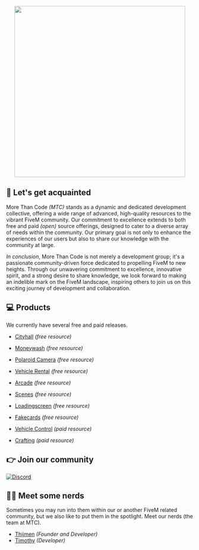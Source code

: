 <p align="center">
  <img width="460" src="https://i.imgur.com/1r1IyNe.png">
</p>

## 👋 Let's get acquainted
More Than Code *(MTC)* stands as a dynamic and dedicated development collective, offering a wide range of advanced, high-quality resources to the vibrant FiveM community. Our commitment to excellence extends to both free and paid *(open)* source offerings, designed to cater to a diverse array of needs within the community. Our primary goal is not only to enhance the experiences of our users but also to share our knowledge with the community at large.

*In conclusion*, More Than Code is not merely a development group; it's a passionate community-driven force dedicated to propelling FiveM to new heights. Through our unwavering commitment to excellence, innovative spirit, and a strong desire to share knowledge, we look forward to making an indelible mark on the FiveM landscape, inspiring others to join us on this exciting journey of development and collaboration.

## 💻 Products
We currently have several free and paid releases.

- [Cityhall](https://github.com/morethancodenl/mtc-cityhall) *(free resource)*
- [Moneywash](https://github.com/morethancodenl/mtc-moneywash) *(free resource)*
- [Polaroid Camera](https://github.com/morethancodenl/mtc-camera) *(free resource)*
- [Vehicle Rental](https://github.com/morethancodenl/mtc-vehiclerental) *(free resource)*
- [Arcade](https://github.com/morethancodenl/mtc-arcade) *(free resource)*
- [Scenes](https://github.com/morethancodenl/mtc-scenes)  *(free resource)*
- [Loadingscreen](https://github.com/morethancodenl/mtc-loadingscreen) *(free resource)*
- [Fakecards]([httpsL](https://github.com/morethancodenl/mtc-fakecards)) *(free resource)*
 
- [Vehicle Control](https://mtc.tebex.io/package/5863758) *(paid resource)*
- [Crafting](https://mtc.tebex.io/package/5529409) *(paid resource)*

## 👉 Join our community

[![Discord](https://discord.com/api/guilds/1075048579758035014/widget.png?style=banner2)](https://discord.gg/cFuv5BMWzK)

## 👨‍💻 Meet some nerds
Sometimes you may run into them within our or another FiveM related community, but we also like to put them in the spotlight. Meet our nerds (the team at MTC).

 - [Thijmen](https://github.com/NietThijmen) *(Founder and Developer)*
 - [Timothy](https://github.com/Timothy-Dylan) *(Developer)*
